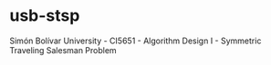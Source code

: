 # usb-stsp
Simón Bolívar University - CI5651 - Algorithm Design I - Symmetric Traveling Salesman Problem
